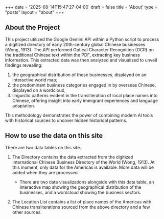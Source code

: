 +++
date = '2025-08-14T15:47:27-04:00'
draft = false
title = 'About'
type = "posts"
layout = "about"
+++


## About the Project

This project utilized the Google Gemini API within a Python script to process a digitized directory of early 20th-century global Chinese businesses (Wong, 1913). The API performed Optical Character Recognition (OCR) on the traditional Chinese text within the PDF, extracting key business information. This extracted data was then analyzed and visualized to unveil findings revealing: 

1. the geographical distribution of these businesses, displayed on an interactive world map; 
2. the predominant business categories engaged in by overseas Chinese, displayed on a wordcloud; 
3. linguistic patterns evident in the transliteration of local place names into Chinese, offering insight into early immigrant experiences and language adaptation. 

This methodology demonstrates the power of combining modern AI tools with historical sources to uncover hidden historical patterns.

## How to use the data on this site

There are two data tables on this site. 

1. The Directory contains the data extracted from the digitized International Chinese Business Directory of the World (Wong, 1913). At this moment, only data for the Americas is available. More data will be added when they are processed. 

    - There are two data visualizations alongside with this data table, an interactive map showing the geographical distribution of the businesses, and a wordcloud showing the business sectors. 

2. The Location List contains a list of place names of the Americas with Chinese transliterations sourced from the above directory and a few other sources. 
